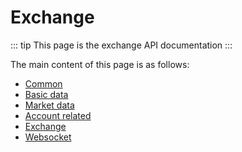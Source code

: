 # Exchange

::: tip
This page is the exchange API documentation
:::

The main content of this page is as follows:

- [Common](./common.md)
- [Basic data](./base-data.md)
- [Market data](./market.md)
- [Account related](./account.md)
- [Exchange](./exchange.md)
- [Websocket](./ws.md)
